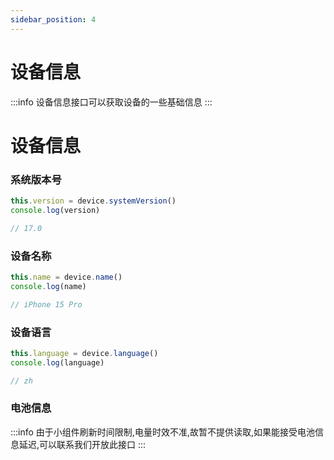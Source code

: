 ```yaml
---
sidebar_position: 4
---
```

# 设备信息
:::info
设备信息接口可以获取设备的一些基础信息
:::

# 设备信息
### 系统版本号
``` js
this.version = device.systemVersion()
console.log(version)

// 17.0
```

### 设备名称
``` js
this.name = device.name()
console.log(name)

// iPhone 15 Pro
```

### 设备语言
``` js
this.language = device.language()
console.log(language)

// zh
```

### 电池信息
:::info
由于小组件刷新时间限制,电量时效不准,故暂不提供读取,如果能接受电池信息延迟,可以联系我们开放此接口
:::
